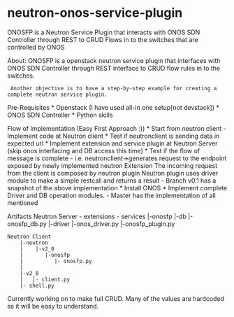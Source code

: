 # neutron-onos-service-plugin
ONOSFP is a Neutron Service Plugin that interacts with ONOS SDN Controller through REST to CRUD Flows in to the switches that are controlled by ONOS

About:
     ONOSFP is a openstack neutron service plugin that interfaces with ONOS SDN Controller through REST interface to CRUD flow rules 
     in to the switches.
     
     Another objective is to have a step-by-step example for creating a complete neutron service plugin.
     
Pre-Requisites
    * Openstack (I have used all-in one setup[not devstack])
    * ONOS SDN Controller
    * Python skills
    
Flow of Implementation (Easy First Approach :))
    * Start from neutron client - Implement code at Neutron client
    * Test if neutronclient is sending data in expected url
    * Implement extension and service plugin at Neutron Server (skip onos interfacing and DB access this time)
    * Test if the flow of message is complete - i.e. 
              neutronclient->generates request to the endpoint exposed by newly implemented neutron Extension
              The incoming request from the client is composed by neutron plugin
              Neutron plugin uses driver module to make a simple restcall and returns a result
    - Branch v0.1 has a snapshot of the above implementation
    * Install ONOS
    * Implement complete Driver and DB operation modules.
    - Master has the implementation of all  mentioned
    
Artifacts
    Neutron Server
        - extensions
        - services
              |-onosfp
                |-db
                  |-onosfp_db.py
                |-driver
                  |-onos_driver.py
                |-onosfp_plugin.py
                
    Neutron Client
        |-neutron
        |    |-v2_0
        |       |-onosfp
        |          |- onosfp.py
        |
        |-v2_0
        |   |- client.py
        |- shell.py
        
Currently working on to make full CRUD. Many of the values are hardcoded as it will be easy to understand.
            
